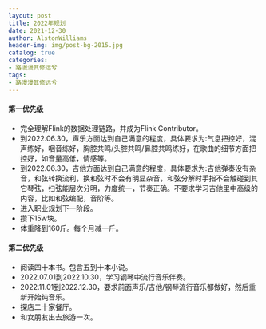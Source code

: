 ```yaml
---
layout: post
title: 2022年规划
date: 2021-12-30
author: AlstonWilliams
header-img: img/post-bg-2015.jpg
catalog: true
categories:
- 路漫漫其修远兮
tags:
- 路漫漫其修远兮
---
```


#### 第一优先级

- 完全理解Flink的数据处理链路，并成为Flink Contributor。
- 到2022.06.30，声乐方面达到自己满意的程度，具体要求为:气息把控好，混声练好，咽音练好，胸腔共鸣/头腔共鸣/鼻腔共鸣练好，在歌曲的细节方面把控好，如音量高低，情感等。
- 到2022.06.30，吉他方面达到自己满意的程度，具体要求为:吉他弹奏没有杂音，和弦转换流利，换和弦时不会有明显杂音，和弦分解时手指不会触碰到其它琴弦，扫弦能层次分明，力度统一，节奏正确。不要求学习吉他里中高级的内容，比如和弦编配，音阶等。
- 进入职业规划下一阶段。
- 攒下15w块。
- 体重降到160斤。每个月减一斤。

#### 第二优先级

- 阅读四十本书。包含五到十本小说。
- 2022.07.01到2022.10.30，学习钢琴中流行音乐伴奏。
- 2022.11.01到2022.12.30，要求前面声乐/吉他/钢琴流行音乐都做好，然后重新开始纯音乐。
- 探店二十家餐厅。
- 和女朋友出去旅游一次。

